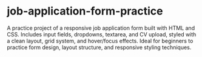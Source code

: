 # job-application-form-practice
A practice project of a responsive job application form built with HTML and CSS. Includes input fields, dropdowns, textarea, and CV upload, styled with a clean layout, grid system, and hover/focus effects. Ideal for beginners to practice form design, layout structure, and responsive styling techniques.
